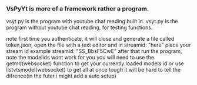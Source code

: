 ### VsPyYt is more of a framework rather a program.
vsyt.py is the program with youtube chat reading built in.
vsyt.py is the program without youtube chat reading, for testing functions.

note first time you authenticate, it will close and generate a file called token.json, open the file with a text editor and in streamid: "here" place your stream id example streamid: "SS_BbsF5CwE" after that run the program, note the modelids wont work for you you will need to use the getmd(websocket) function to get your currently loaded models id or use listvtsmodel(websocket) to get all at once tough it will be hard to tell the difrence(in the futer i might add a auto setup)
